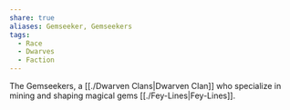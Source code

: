 ```yaml
---
share: true
aliases: Gemseeker, Gemseekers
tags:
  - Race
  - Dwarves
  - Faction
---
```


The Gemseekers, a [[./Dwarven Clans|Dwarven Clan]] who specialize in mining and shaping magical gems [[./Fey-Lines|Fey-Lines]].